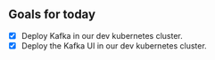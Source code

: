 ## Goals for today

- [x] Deploy Kafka in our dev kubernetes cluster.
- [x] Deploy the Kafka UI in our dev kubernetes cluster.